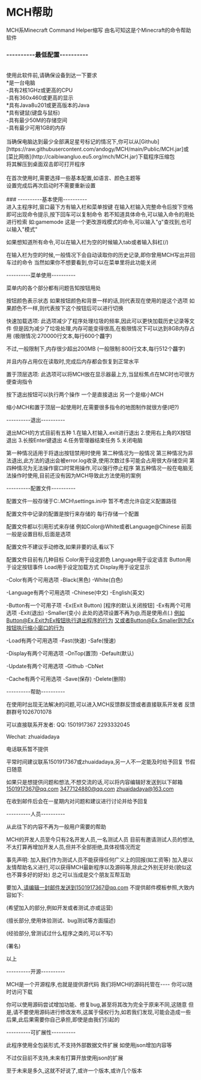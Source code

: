 # MCH帮助

MCH系Minecraft Command Helper缩写
由名可知这是个Minecraft的命令帮助软件

### ----------最低配置----------
<br>
使用此软件前,请确保设备到达一下要求<br>
    *是一台电脑<br>
    -具有2核1GHz或更高的CPU<br>
    -具有360x460或更高的显示<br>
    *具有Java8u201或更高版本的Java<br>
    *具有键鼠(键盘与鼠标)<br>
    -具有最少50M的存储空间<br>
    -具有最少可用1GB的内存<br>
<br>
当确保电脑达到最少全部满足星号标记的情况下,你可以从[Github][https://raw.githubusercontent.com/andogy/MCH/main/Public/MCH.jar]或[菜比网络](http://caibiwangluo.eu5.org/mch/MCH.jar)下载程序压缩包<br>
将其解压到桌面双击即可打开程序<br>
<br>
在首次使用时,需要选择一些基本配置,如语言、颜色主题等<br>
设置完成后再次启动时不需要重新设置<br>
<br>
### ----------基本使用----------
<br>
进入主程序时,窗口最下方有输入栏和菜单按键
在输入栏输入完整命令后按下空格即可出现命令提示,按下回车可以复制命令
若不知道具体命令,可以输入命令的用处进行检索
如:gamemode
这是一个更改游戏模式的命令,可以输入"g"查找到,也可以输入"模式"

如果想知道所有命令,可以在输入栏为空的时候输入tab或者输入斜杠(/)

在输入栏为空的时候,一般情况下会自动读取你的历史记录,即你曾用MCH写出并回车过的命令
当然如果你不想要看到,你可以在菜单里将此功能关闭

----------菜单使用----------

菜单内的各个部分都有问题告知按钮用处

按钮颜色表示状态
如果按钮颜色和背景一样的话,则代表现在使用的是这个选项
如果颜色不一样,则代表按下这个按钮后可以进行切换

快速加载选项:
此选项减少了程序处理垃圾的频率,因此可以更快加载历史记录等文件
但是因为减少了垃圾处理,内存可能变得很高,在极限情况下可以达到8GB内存占用
(极限情况:270000行文本,每行600个龘字)

不过,一般限制下,内存很少超出200MB
(一般限制:800行文本,每行512个龘字)

并且内存占用仅在读取时,完成后内存都会恢复到正常水平

置于顶层选项:
此选项可以将MCH放在显示器最上方,当鼠标焦点在MC时也可很方便查询指令

按下退出按钮可以执行两个操作
一个是直接退出
另一个是缩小MCH

缩小MCH和置于顶层一起使用时,在需要很多指令的地图制作就很方便(吧?)

----------退出----------

退出MCH的方式目前有五种
   1.在输入栏输入.exit进行退出
   2.使用右上角的X按钮退出
   3.长按Enter键退出
   4.任务管理器结束任务
   5.关闭电脑

第一种情况适用于将退出按钮禁用时使用
第二种情况为一般情况
第三种情况为非法退出,此方法的退出会被error.log收录,使用次数过多可能会占用很大存储空间
第四种情况为无法操作窗口时常用操作,可以强行停止程序
第五种情况一般在电脑无法操作时使用,目前还没有因为MCH导致此方法使用的案例

----------配置文件----------

配置文件一般存储于C:\.MCH\settings.ini中
暂不考虑允许自定义配置路径

配置文件中记录的配置是按行来存储的
每行存储一个配置

配置文件都以引用形式来存储
例如Color@White或者Language@Chinese
前面一般是设置目标,后面是选项

配置文件不建议手动修改,如果非要的话,看以下

配置文件目前有几种目标
Color用于设定颜色
Language用于设定语言
Button用于设定按钮事件
Load用于设定加载方式
Display用于设定显示

-Color有两个可用选项
    -Black(黑色)
    -White(白色)

-Language有两个可用选项
    -Chinese(中文)
    -English(英文)

-Button有一个可用子项
    -Ex(Exit Button)
    [程序的默认关闭按钮]
-Ex有两个可用选项
    -Exit(退出)
    -Smaller(变小)
此处的选项设置不再为@,而是使用点(.)
例如Button@Ex.Exit为Ex按钮执行退出程序的行为
又或者Button@Ex.Smaller则为Ex按钮执行缩小窗口的行为

-Load有两个可用选项
    -Fast(快速)
    -Safe(慢速)

-Display有两个可用选项
    -OnTop(置顶)
    -Default(默认)
    
 -Update有两个可用选项
    -Github
    -CbNet
 
 -Cache有两个可用选项
    -Save(保存)
    -Delete(删除)

----------帮助----------

在使用时出现无法解决的问题,可以进入MCH反馈群反馈或者直接联系开发者
反馈群群号1026701078

可以直接联系开发者:
QQ:
1501917367
2293332045

Wechat:
zhuaidadaya

电话联系暂不提供

平常时间建议联系1501917367或zhuaidadaya,另一人不一定能及时给予回复
节假日随意

如果只是想提供问题和想法,不想交流的话,可以将内容编辑好发送到以下邮箱
1501917367@qq.com
3477124880@qq.com
zhuaidadaya@163.com

在收到邮件后会在一星期内对问题和建议进行讨论并给予回复

----------人员----------

从此往下的内容不再为一般用户需要的帮助

MCH的开发人员至今只有2名开发人员,一名测试人员
目前有邀请测试人员的想法,不太打算再增加开发人员,但并不全部拒绝,具体视情况而定

事先声明:
加入我们作为测试人员不能获得任何广义上的回报(如工资等)
加入是以友情帮助名义进行,可以获得MCH最新程序以及源码等,除此之外别无好处(貌似这也不算多好的好处)
总之可以当成是交个朋友互帮互助

要加入,请编辑一封邮件发送到1501917367@qq.com
不提供邮件模板参照,大致内容如下:

(希望加入的部分,例如开发或者测试,亦或运营)

(擅长部分,使用体验测试、bug测试等方面描述)

(经验部分,曾测试过什么程序之类的,可以不写)

(署名)

以上

----------开源----------

MCH是一个开源程序,也就是提供源代码
我们将MCH的源码托管在----
你可以随时访问下载

你可以使用源码尝试增加功能、修复bug,甚至将其改为完全于原来不同,这随意
但是,请不要使用源码进行修改发布,这属于侵权行为,如若我们发现,可能会造成一些后果,此后果需要你自己承担,即使是由我们引起的

----------可扩展性----------

此程序使用全包装形式,不支持外部数据文件扩展
如使用json增加内容等

不过仅目前不支持,未来有打算开放使用json的扩展

至于未来是多久,这就不好说了,或许一个版本,或许几个版本

